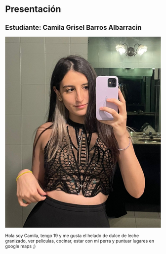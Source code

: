 # Presentación

## Estudiante: Camila Grisel Barros Albarracin

![mi foto](mifoto.jpeg)

Hola soy Camila, tengo 19 y me gusta el helado de dulce de leche granizado, ver peliculas, cocinar, estar con mi perra y puntuar lugares en google maps ;)

